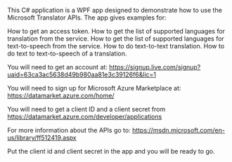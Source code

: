 This C# application is a WPF app designed to demonstrate how to use the Microsoft Translator APIs. The app gives examples for:

How to get an access token.
How to get the list of supported languages for translation from the service.
How to get the list of supported languages for text-to-speech from the service.
How to do text-to-text translation.
How to do text to text-to-speech of a translation.

You will need to get an account at: https://signup.live.com/signup?uaid=63ca3ac5638d49b980aa81e3c39126f6&lic=1

You will need to sign up for Microsoft Azure Marketplace at: https://datamarket.azure.com/home/

You will need to get a client ID and a client secret from https://datamarket.azure.com/developer/applications 

For more information about the APIs go to: https://msdn.microsoft.com/en-us/library/ff512419.aspx

Put the client id and client secret in the app and you will be ready to go.
